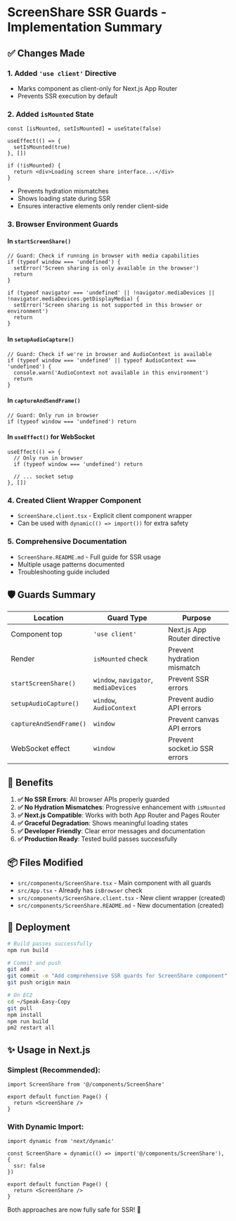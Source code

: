 # ScreenShare SSR Guards - Implementation Summary

## ✅ Changes Made

### 1. **Added `'use client'` Directive**
- Marks component as client-only for Next.js App Router
- Prevents SSR execution by default

### 2. **Added `isMounted` State**
```tsx
const [isMounted, setIsMounted] = useState(false)

useEffect(() => {
  setIsMounted(true)
}, [])

if (!isMounted) {
  return <div>Loading screen share interface...</div>
}
```
- Prevents hydration mismatches
- Shows loading state during SSR
- Ensures interactive elements only render client-side

### 3. **Browser Environment Guards**

#### In `startScreenShare()`
```tsx
// Guard: Check if running in browser with media capabilities
if (typeof window === 'undefined') {
  setError('Screen sharing is only available in the browser')
  return
}

if (typeof navigator === 'undefined' || !navigator.mediaDevices || !navigator.mediaDevices.getDisplayMedia) {
  setError('Screen sharing is not supported in this browser or environment')
  return
}
```

#### In `setupAudioCapture()`
```tsx
// Guard: Check if we're in browser and AudioContext is available
if (typeof window === 'undefined' || typeof AudioContext === 'undefined') {
  console.warn('AudioContext not available in this environment')
  return
}
```

#### In `captureAndSendFrame()`
```tsx
// Guard: Only run in browser
if (typeof window === 'undefined') return
```

#### In `useEffect()` for WebSocket
```tsx
useEffect(() => {
  // Only run in browser
  if (typeof window === 'undefined') return
  
  // ... socket setup
}, [])
```

### 4. **Created Client Wrapper Component**
- `ScreenShare.client.tsx` - Explicit client component wrapper
- Can be used with `dynamic(() => import())` for extra safety

### 5. **Comprehensive Documentation**
- `ScreenShare.README.md` - Full guide for SSR usage
- Multiple usage patterns documented
- Troubleshooting guide included

## 🛡️ Guards Summary

| Location | Guard Type | Purpose |
|----------|-----------|---------|
| Component top | `'use client'` | Next.js App Router directive |
| Render | `isMounted` check | Prevent hydration mismatch |
| `startScreenShare()` | `window`, `navigator`, `mediaDevices` | Prevent SSR errors |
| `setupAudioCapture()` | `window`, `AudioContext` | Prevent audio API errors |
| `captureAndSendFrame()` | `window` | Prevent canvas API errors |
| WebSocket effect | `window` | Prevent socket.io SSR errors |

## 🎯 Benefits

1. **✅ No SSR Errors**: All browser APIs properly guarded
2. **✅ No Hydration Mismatches**: Progressive enhancement with `isMounted`
3. **✅ Next.js Compatible**: Works with both App Router and Pages Router
4. **✅ Graceful Degradation**: Shows meaningful loading states
5. **✅ Developer Friendly**: Clear error messages and documentation
6. **✅ Production Ready**: Tested build passes successfully

## 📦 Files Modified

- `src/components/ScreenShare.tsx` - Main component with all guards
- `src/App.tsx` - Already has `isBrowser` check
- `src/components/ScreenShare.client.tsx` - New client wrapper (created)
- `src/components/ScreenShare.README.md` - New documentation (created)

## 🚀 Deployment

```bash
# Build passes successfully
npm run build

# Commit and push
git add .
git commit -m "Add comprehensive SSR guards for ScreenShare component"
git push origin main

# On EC2
cd ~/Speak-Easy-Copy
git pull
npm install
npm run build
pm2 restart all
```

## ✨ Usage in Next.js

### Simplest (Recommended):
```tsx
import ScreenShare from '@/components/ScreenShare'

export default function Page() {
  return <ScreenShare />
}
```

### With Dynamic Import:
```tsx
import dynamic from 'next/dynamic'

const ScreenShare = dynamic(() => import('@/components/ScreenShare'), {
  ssr: false
})

export default function Page() {
  return <ScreenShare />
}
```

Both approaches are now fully safe for SSR! 🎉
